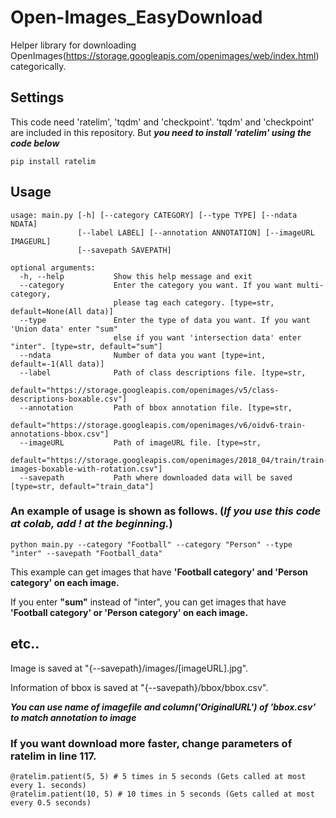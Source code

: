# Open-Images_EasyDownload
Helper library for downloading OpenImages(https://storage.googleapis.com/openimages/web/index.html) categorically.
## Settings
This code need 'ratelim', 'tqdm' and 'checkpoint'. 'tqdm' and 'checkpoint' are included in this repository. But ***you need to install 'ratelim' using the code below***
```
pip install ratelim
```

## Usage

```
usage: main.py [-h] [--category CATEGORY] [--type TYPE] [--ndata NDATA]
               [--label LABEL] [--annotation ANNOTATION] [--imageURL IMAGEURL]
               [--savepath SAVEPATH]
               
optional arguments:
  -h, --help           Show this help message and exit
  --category           Enter the category you want. If you want multi-category, 
                       please tag each category. [type=str, default=None(All data)]
  --type               Enter the type of data you want. If you want 'Union data' enter "sum" 
                       else if you want 'intersection data' enter "inter". [type=str, default="sum"]
  --ndata              Number of data you want [type=int, default=-1(All data)]
  --label              Path of class descriptions file. [type=str,
                       default="https://storage.googleapis.com/openimages/v5/class-descriptions-boxable.csv"]
  --annotation         Path of bbox annotation file. [type=str,
                       default="https://storage.googleapis.com/openimages/v6/oidv6-train-annotations-bbox.csv"]
  --imageURL           Path of imageURL file. [type=str,
                       default="https://storage.googleapis.com/openimages/2018_04/train/train-images-boxable-with-rotation.csv"]
  --savepath           Path where downloaded data will be saved [type=str, default="train_data"]
```
### An example of usage is shown as follows. (*If you use this code at colab, add ! at the beginning.*)
```
python main.py --category "Football" --category "Person" --type "inter" --savepath "Football_data"
```
This example can get images that have **'Football category' and 'Person category' on each image.**

If you enter **"sum"** instead of "inter", you can get images that have **'Football category' or 'Person category' on each image.**

## etc..
Image is saved at "{--savepath}/images/[imageURL].jpg".

Information of bbox is saved at "{--savepath}/bbox/bbox.csv".

***You can use name of imagefile and column('OriginalURL') of 'bbox.csv' to match annotation to image***

### If you want download more faster, change parameters of ratelim in line 117.
```
@ratelim.patient(5, 5) # 5 times in 5 seconds (Gets called at most every 1. seconds)
@ratelim.patient(10, 5) # 10 times in 5 seconds (Gets called at most every 0.5 seconds)
```
